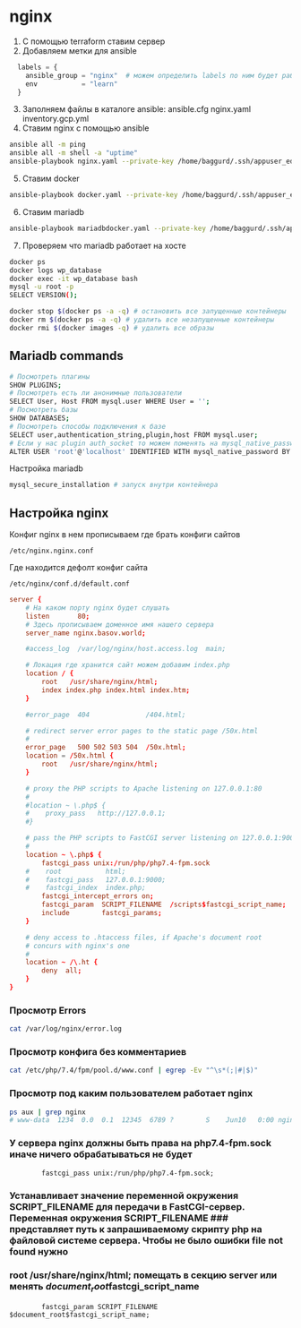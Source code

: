 # nginx
1) С помощью terraform ставим сервер
2) Добавляем метки для ansible
```tf
  labels = {
    ansible_group = "nginx"  # можем определить labels по ним будет работать ansible
    env           = "learn"
  }
```
3) Заполняем файлы в каталоге ansible: ansible.cfg nginx.yaml inventory.gcp.yml
4) Ставим nginx с помощью ansible
```bash
ansible all -m ping
ansible all -m shell -a "uptime"
ansible-playbook nginx.yaml --private-key /home/baggurd/.ssh/appuser_ed25519
```
5) Ставим docker
```bash
ansible-playbook docker.yaml --private-key /home/baggurd/.ssh/appuser_ed25519
```
6) Ставим mariadb
```bash
ansible-playbook mariadbdocker.yaml --private-key /home/baggurd/.ssh/appuser_ed25519
```

7) Проверяем что mariadb работает на хосте
```bash
docker ps
docker logs wp_database
docker exec -it wp_database bash
mysql -u root -p
SELECT VERSION();
```
```bash
docker stop $(docker ps -a -q) # остановить все запущенные контейнеры
docker rm $(docker ps -a -q) # удалить все незапущенные контейнеры
docker rmi $(docker images -q) # удалить все образы
```

## Mariadb commands
```bash
# Посмотреть плагины
SHOW PLUGINS;
# Посмотреть есть ли анонимные пользователи
SELECT User, Host FROM mysql.user WHERE User = '';
# Посмотреть базы
SHOW DATABASES;
# Посмотреть способы подключения к базе
SELECT user,authentication_string,plugin,host FROM mysql.user;
# Если у нас plugin auth_socket то можем поменять на mysql_native_password
ALTER USER 'root'@'localhost' IDENTIFIED WITH mysql_native_password BY 'our_very_strong_passsword';
```
Настройка mariadb
```bash
mysql_secure_installation # запуск внутри контейнера
```

## Настройка nginx
Конфиг nginx
в нем прописываем где брать конфиги сайтов
```
/etc/nginx.nginx.conf
```

Где находится дефолт конфиг сайта
```
/etc/nginx/conf.d/default.conf
```

```conf
server {
    # На каком порту nginx будет слушать
    listen       80;
    # Здесь прописываем доменное имя нашего сервера
    server_name nginx.basov.world;

    #access_log  /var/log/nginx/host.access.log  main;

    # Локация где хранится сайт можем добавим index.php
    location / {
        root   /usr/share/nginx/html;
        index index.php index.html index.htm;
    }

    #error_page  404              /404.html;

    # redirect server error pages to the static page /50x.html
    #
    error_page   500 502 503 504  /50x.html;
    location = /50x.html {
        root   /usr/share/nginx/html;
    }

    # proxy the PHP scripts to Apache listening on 127.0.0.1:80
    #
    #location ~ \.php$ {
    #    proxy_pass   http://127.0.0.1;
    #}

    # pass the PHP scripts to FastCGI server listening on 127.0.0.1:9000
    #
    location ~ \.php$ {
        fastcgi_pass unix:/run/php/php7.4-fpm.sock
    #    root           html;
    #    fastcgi_pass   127.0.0.1:9000;
    #    fastcgi_index  index.php;
        fastcgi_intercept_errors on;
        fastcgi_param  SCRIPT_FILENAME  /scripts$fastcgi_script_name;
        include        fastcgi_params;
    }

    # deny access to .htaccess files, if Apache's document root
    # concurs with nginx's one
    #
    location ~ /\.ht {
        deny  all;
    }
}

```

### Просмотр Errors
```bash
cat /var/log/nginx/error.log
```

### Просмотр конфига без комментариев
```bash
cat /etc/php/7.4/fpm/pool.d/www.conf | egrep -Ev "^\s*(;|#|$)"
```

### Просмотр под каким пользователем работает nginx
```bash
ps aux | grep nginx
# www-data  1234  0.0  0.1  12345  6789 ?        S    Jun10   0:00 nginx: worker process
```

### У сервера nginx должны быть права на php7.4-fpm.sock иначе ничего обрабатываться не будет 
```
        fastcgi_pass unix:/run/php/php7.4-fpm.sock;
```

### Устанавливает значение переменной окружения SCRIPT_FILENAME для передачи в FastCGI-сервер. Переменная окружения SCRIPT_FILENAME ### представляет путь к запрашиваемому скрипту php на файловой системе сервера. Чтобы не было ошибки file not found нужно 
### root   /usr/share/nginx/html; помещать в секцию server или менять $document_root$fastcgi_script_name
```
        fastcgi_param SCRIPT_FILENAME $document_root$fastcgi_script_name;
```
